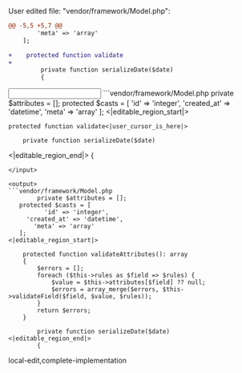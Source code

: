 <events>
User edited file: "vendor/framework/Model.php":

```diff
@@ -5,5 +5,7 @@
        'meta' => 'array'
    ];

+    protected function validate
+
         private function serializeDate($date)
         {
```
</events>

<input>
```vendor/framework/Model.php
        private $attributes = [];
   protected $casts = [
          'id' => 'integer',
     'created_at' => 'datetime',
       'meta' => 'array'
   ];
<|editable_region_start|>

    protected function validate<|user_cursor_is_here|>

        private function serializeDate($date)
<|editable_region_end|>
        {
```
</input>

<output>
```vendor/framework/Model.php
        private $attributes = [];
   protected $casts = [
          'id' => 'integer',
     'created_at' => 'datetime',
       'meta' => 'array'
   ];
<|editable_region_start|>

    protected function validateAttributes(): array
    {
        $errors = [];
        foreach ($this->rules as $field => $rules) {
            $value = $this->attributes[$field] ?? null;
            $errors = array_merge($errors, $this->validateField($field, $value, $rules));
        }
        return $errors;
    }

        private function serializeDate($date)
<|editable_region_end|>
        {
```
</output>

<labels>
local-edit,complete-implementation
</labels>
